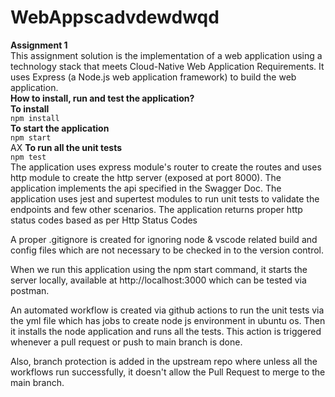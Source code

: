 # WebAppscadvdewdwqd

**Assignment 1**   <br />
This assignment solution is the implementation of a web application using a technology stack that meets Cloud-Native Web Application Requirements. It uses Express (a Node.js web application framework) to build the web application.<br/>
**How to install, run and test the application?** <br/>
**To install**<br/>
```npm install``` <br/>
**To start the application** <br/>
```npm start``` <br/>AX
**To run all the unit tests** <br/>
```npm test``` <br/>
The application uses express module's router to create the routes and uses http module to create the http server (exposed at port 8000). The application implements the api specified in the Swagger Doc. The application uses jest and supertest modules to run unit tests to validate the endpoints and few other scenarios. The application returns proper http status codes based as per Http Status Codes

A proper .gitignore is created for ignoring node & vscode related build and config files which are not necessary to be checked in to the version control.

When we run this application using the npm start command, it starts the server locally, available at http://localhost:3000 which can be tested via postman.

An automated workflow is created via github actions to run the unit tests via the yml file which has jobs to create node js environment in ubuntu os. Then it installs the node application and runs all the tests. This action is triggered whenever a pull request or push to main branch is done.

Also, branch protection is added in the upstream repo where unless all the workflows run successfully, it doesn't allow the Pull Request to merge to the main branch.
